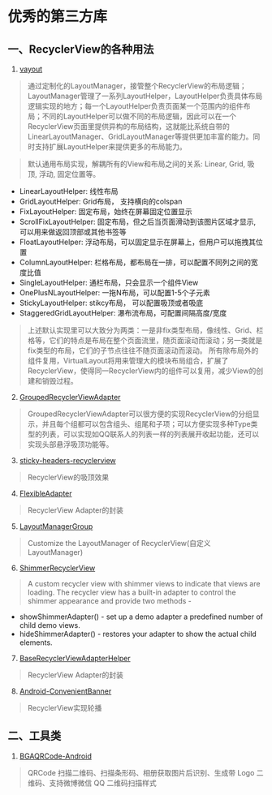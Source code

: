 # 优秀的第三方库

## 一、RecyclerView的各种用法

1. [vayout](https://github.com/alibaba/vlayout)
>通过定制化的LayoutManager，接管整个RecyclerView的布局逻辑；LayoutManager管理了一系列LayoutHelper，LayoutHelper负责具体布局逻辑实现的地方；每一个LayoutHelper负责页面某一个范围内的组件布局；不同的LayoutHelper可以做不同的布局逻辑，因此可以在一个RecyclerView页面里提供异构的布局结构，这就能比系统自带的LinearLayoutManager、GridLayoutManager等提供更加丰富的能力。同时支持扩展LayoutHelper来提供更多的布局能力。

>默认通用布局实现，解耦所有的View和布局之间的关系: Linear, Grid, 吸顶, 浮动, 固定位置等。
+ LinearLayoutHelper: 线性布局
+ GridLayoutHelper: Grid布局， 支持横向的colspan
+ FixLayoutHelper: 固定布局，始终在屏幕固定位置显示
+ ScrollFixLayoutHelper: 固定布局，但之后当页面滑动到该图片区域才显示, 可以用来做返回顶部或其他书签等
+ FloatLayoutHelper: 浮动布局，可以固定显示在屏幕上，但用户可以拖拽其位置
+ ColumnLayoutHelper: 栏格布局，都布局在一排，可以配置不同列之间的宽度比值
+ SingleLayoutHelper: 通栏布局，只会显示一个组件View
+ OnePlusNLayoutHelper: 一拖N布局，可以配置1-5个子元素
+ StickyLayoutHelper: stikcy布局， 可以配置吸顶或者吸底
+ StaggeredGridLayoutHelper: 瀑布流布局，可配置间隔高度/宽度
>上述默认实现里可以大致分为两类：一是非fix类型布局，像线性、Grid、栏格等，它们的特点是布局在整个页面流里，随页面滚动而滚动；另一类就是fix类型的布局，它们的子节点往往不随页面滚动而滚动。
所有除布局外的组件复用，VirtualLayout将用来管理大的模块布局组合，扩展了RecyclerView，使得同一RecyclerView内的组件可以复用，减少View的创建和销毁过程。

2. [GroupedRecyclerViewAdapter](https://github.com/donkingliang/GroupedRecyclerViewAdapter)
>GroupedRecyclerViewAdapter可以很方便的实现RecyclerView的分组显示，并且每个组都可以包含组头、组尾和子项；可以方便实现多种Type类型的列表，可以实现如QQ联系人的列表一样的列表展开收起功能，还可以实现头部悬浮吸顶功能等。

3. [sticky-headers-recyclerview](https://github.com/timehop/sticky-headers-recyclerview)
>RecyclerView的吸顶效果

4. [FlexibleAdapter](https://github.com/davideas/FlexibleAdapter)
> RecyclerView Adapter的封装

5. [LayoutManagerGroup](https://github.com/DingMouRen/LayoutManagerGroup)
>Customize the LayoutManager of RecyclerView(自定义LayoutManager)

6. [ShimmerRecyclerView](https://github.com/sharish/ShimmerRecyclerView)
>A custom recycler view with shimmer views to indicate that views are loading. The recycler view has a built-in adapter to control the shimmer appearance and provide two methods -
+ showShimmerAdapter() - set up a demo adapter a predefined number of child demo views.
+ hideShimmerAdapter() - restores your adapter to show the actual child elements.

7. [BaseRecyclerViewAdapterHelper](https://github.com/CymChad/BaseRecyclerViewAdapterHelper)
> RecyclerView Adapter的封装

8. [Android-ConvenientBanner](https://github.com/Bigkoo/Android-ConvenientBanner)
>RecyclerView实现轮播

## 二、工具类

1. [BGAQRCode-Android](https://github.com/bingoogolapple/BGAQRCode-Android)
>QRCode 扫描二维码、扫描条形码、相册获取图片后识别、生成带 Logo 二维码、支持微博微信 QQ 二维码扫描样式
